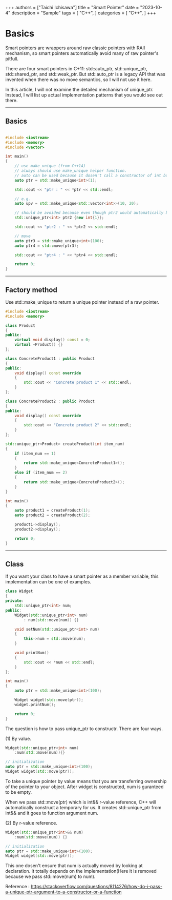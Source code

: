 +++
authors = ["Taichi Ichisawa"]
title = "Smart Pointer"
date = "2023-10-4"
description = "Sample"
tags = [
    "C++",
]
categories = [
    "C++",
]
+++

# Basics

Smart pointers are wrappers around raw classic pointers with RAII mechanism, so smart pointers automatically avoid many of raw pointer's pitfull.

There are four smart pointers in C+11: std::auto_ptr, std::unique_ptr, std::shared_ptr, and std::weak_ptr.
But std::auto_ptr is a legacy API that was invented when there was no move semantics, so I will not use it here.

In this article, I will not examine the detailed mechanism of unique_ptr.
Instead, I will list up actual implementation patterns that you would see out there.

***

## Basics
```cpp

#include <iostream>
#include <memory>
#include <vector>

int main()
{
    // use make_unique (from C++14)
    // always should use make_unique helper function.
    // auto can be used because it dosen't call a constructor of int but of unique_ptr<int>.
    auto ptr = std::make_unique<int>(1);

    std::cout << "ptr : " << *ptr << std::endl;

    // e.g.
    auto upv = std::make_unique<std::vector<int>>(10, 20);

    // should be avoided because even though ptr2 would automatically be deleted but it uses new, and it is confusing.
    std::unique_ptr<int> ptr2 {new int{1}};

    std::cout << "ptr2 : " << *ptr2 << std::endl;

    // move
    auto ptr3 = std::make_unique<int>(100);
    auto ptr4 = std::move(ptr3);

    std::cout << "ptr4 : " << *ptr4 << std::endl;

    return 0;
}

```

***

## Factory method
Use std::make_unique to return a unique pointer instead of a raw pointer.

```cpp
#include <iostream>
#include <memory>

class Product
{
public:
    virtual void display() const = 0;
    virtual ~Product() {}
};

class ConcreteProduct1 : public Product
{
public:
    void display() const override
    {
        std::cout << "Concrete product 1" << std::endl;
    }
};

class ConcreteProduct2 : public Product
{
public:
    void display() const override
    {
        std::cout << "Concrete product 2" << std::endl;
    }
};

std::unique_ptr<Product> createProduct(int item_num)
{
    if (item_num == 1)
    {
        return std::make_unique<ConcreteProduct1>();
    }
    else if (item_num == 2)
    {
        return std::make_unique<ConcreteProduct2>();
    }
}

int main()
{
    auto product1 = createProduct(1);
    auto product2 = createProduct(2);

    product1->display();
    product2->display();

    return 0;
}

```

***

## Class

If you want your class to have a smart pointer as a member variable, this implementation can be one of examples.

```cpp
class Widget
{
private:
    std::unique_ptr<int> num;
public:
    Widget(std::unique_ptr<int> num)
        : num(std::move(num)) {}

    void setNum(std::unique_ptr<int> num)
    {
        this->num = std::move(num);
    }

    void printNum()
    {
        std::cout << *num << std::endl;
    }
};

int main()
{
    auto ptr = std::make_unique<int>(100);

    Widget widget(std::move(ptr));
    widget.printNum();

    return 0;
}
```

The question is how to pass unique_ptr to constructr.
There are four ways.

(1) By value.
```cpp
Widget(std::unique_ptr<int> num)
    :num(std::move(num)){}

// initialization
auto ptr = std::make_unique<int>(100);
Widget widget(std::move(ptr));
```

To take a unique pointer by value means that you are transferring ownership of the pointer to your object.
After widget is constructed, num is guranteed to be empty.

When we pass std::move(ptr) which is int&& r-value reference, C++ will automatically construct a temporary for us.
It creates std::unique_ptr<int> from int&& and it goes to function argument num.

(2) By r-value reference.
```cpp
Widget(std::unique_ptr<int>&& num)
    :num(std::move(num)) {}

// initialization
auto ptr = std::make_unique<int>(100);
Widget widget(std::move(ptr));

```

This one dosen't ensure that num is actually moved by looking at declaration.
It totally depends on the implementation(Here it is removed because we pass std::move(num) to num).

Reference : https://stackoverflow.com/questions/8114276/how-do-i-pass-a-unique-ptr-argument-to-a-constructor-or-a-function

